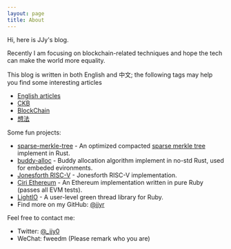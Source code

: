```yaml
---
layout: page
title: About
---
```


Hi, here is JJy's blog.

Recently I am focusing on blockchain-related techniques and hope the tech can make the world more equality.

This blog is written in both English and 中文; the following tags may help you find some interesting articles

* [English articles](/tags/english)
* [CKB](/tags/ckb)
* [BlockChain](/tags/blockchain)
* [想法](/tags/想法)

Some fun projects:

* [sparse-merkle-tree](https://github.com/jjyr/sparse-merkle-tree) - An optimized compacted [sparse merkle tree](https://justjjy.com/An-optimized-compact-sparse-merkle-tree) implement in Rust.
* [buddy-alloc](https://github.com/jjyr/buddy-alloc) - Buddy allocation algorithm implement in no-std Rust, used for embeded evironments.
* [Jonesforth RISC-V](https://github.com/jjyr/jonesforth_riscv) - Jonesforth RISC-V implementation.
* [Ciri Ethereum](https://github.com/ciri-ethereum/ciri) - An Ethereum implementation written in pure Ruby (passes all EVM tests).
* [LightIO](https://github.com/socketry/lightio) - A user-level green thread library for Ruby.
* Find more on my GitHub: [@jjyr](https://github.com/jjyr)

Feel free to contact me:

* Twitter: [@_jjy0](https://twitter.com/_jjy0)
* WeChat: fweedm (Please remark who you are)
